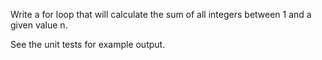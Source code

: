 Write a for loop that will calculate the sum of all integers between 1 and a given value n.

See the unit tests for example output.